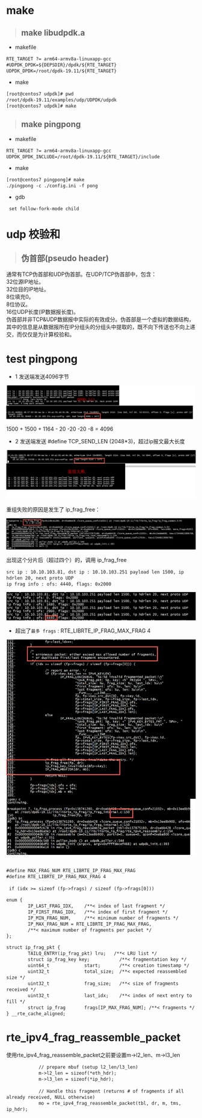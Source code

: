 
# make

> ## make libudpdk.a
+ makefile   

```
RTE_TARGET ?= arm64-armv8a-linuxapp-gcc
#UDPDK_DPDK=${DEPSDIR}/dpdk/${RTE_TARGET}
UDPDK_DPDK=/root/dpdk-19.11/${RTE_TARGET}
```

+ make   
```
[root@centos7 udpdk]# pwd
/root/dpdk-19.11/examples/udp/UDPDK/udpdk
[root@centos7 udpdk]# make
```

> ## make  pingpong

+ makefile   
```
RTE_TARGET ?= arm64-armv8a-linuxapp-gcc
UDPDK_DPDK_INCLUDE=/root/dpdk-19.11/${RTE_TARGET}/include
```
+ make

```
[root@centos7 pingpong]# make
./pingpong -c ./config.ini -f pong
```   
+ gdb  

```
 set follow-fork-mode child
```

# udp 校验和



> ## 伪首部(pseudo header)
通常有TCP伪首部和UDP伪首部。在UDP/TCP伪首部中，包含：   
32位源IP地址。  
32位目的IP地址。  
8位填充0。  
8位协议。  
16位UDP长度(IP数据报长度)。   
 伪首部并非TCP&UDP数据报中实际的有效成分。伪首部是一个虚拟的数据结构，其中的信息是从数据报所在IP分组头的分组头中提取的，既不向下传送也不向上递交，而仅仅是为计算校验和。   
 

# test  pingpong

+ 1 发送端发送4096字节

![images](udp1.png)

1500 + 1500 + 1164 - 20 -20 -20 -8 = 4096   

+ 2 发送端发送 #define TCP_SEND_LEN (2048*3)，超过ip报文最大长度


![images](udp2.png)


重组失败的原因是发生了 ip_frag_free：

![images](udp3.png)

出现这个分片后（超过四个）的，调用 ip_frag_free   
```
src ip : 10.10.103.81, dst ip : 10.10.103.251 payload len 1500, ip hdrlen 20, next proto UDP 
ip frag info : ofs: 4440, flags: 0x2000
```
![images](udp5.png)

+  超出了`最多 frags` : RTE_LIBRTE_IP_FRAG_MAX_FRAG 4

![images](udp4.png)

```

#define MAX_FRAG_NUM RTE_LIBRTE_IP_FRAG_MAX_FRAG
#define RTE_LIBRTE_IP_FRAG_MAX_FRAG 4

 if (idx >= sizeof (fp->frags) / sizeof (fp->frags[0]))
```


```
enum {
        IP_LAST_FRAG_IDX,    /**< index of last fragment */
        IP_FIRST_FRAG_IDX,   /**< index of first fragment */
        IP_MIN_FRAG_NUM,     /**< minimum number of fragments */
        IP_MAX_FRAG_NUM = RTE_LIBRTE_IP_FRAG_MAX_FRAG,
        /**< maximum number of fragments per packet */
};

```

```
struct ip_frag_pkt {
        TAILQ_ENTRY(ip_frag_pkt) lru;   /**< LRU list */
        struct ip_frag_key key;           /**< fragmentation key */
        uint64_t             start;       /**< creation timestamp */
        uint32_t             total_size;  /**< expected reassembled size */
        uint32_t             frag_size;   /**< size of fragments received */
        uint32_t             last_idx;    /**< index of next entry to fill */
        struct ip_frag       frags[IP_MAX_FRAG_NUM]; /**< fragments */
} __rte_cache_aligned;
```

# rte_ipv4_frag_reassemble_packet

使用rte_ipv4_frag_reassemble_packet之前要设置m->l2_len、m->l3_len
```
            // prepare mbuf (setup l2_len/l3_len)
            m->l2_len = sizeof(*eth_hdr);
            m->l3_len = sizeof(*ip_hdr);

            // Handle this fragment (returns # of fragments if all already received, NULL otherwise)
            mo = rte_ipv4_frag_reassemble_packet(tbl, dr, m, tms, ip_hdr);
```


